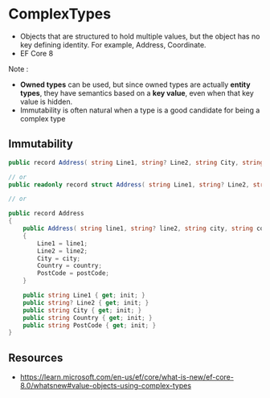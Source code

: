 # ComplexTypes

- Objects that are structured to hold multiple values, but the object has no key defining identity. For example, Address, Coordinate.
- EF Core 8


Note :

- **Owned types** can be used, but since owned types are actually **entity types**, they have semantics based on a **key value**, even when that key value is hidden.
- Immutability is often natural when a type is a good candidate for being a complex type





## Immutability
``` csharp
public record Address( string Line1, string? Line2, string City, string Country, string PostCode )

// or
public readonly record struct Address( string Line1, string? Line2, string City, string Country, string PostCode );

// or

public record Address
{
    public Address( string line1, string? line2, string city, string country, string postCode )
    {
        Line1 = line1;
        Line2 = line2;
        City = city;
        Country = country;
        PostCode = postCode;
    }

    public string Line1 { get; init; }
    public string? Line2 { get; init; }
    public string City { get; init; }
    public string Country { get; init; }
    public string PostCode { get; init; }
}
```


## Resources
- https://learn.microsoft.com/en-us/ef/core/what-is-new/ef-core-8.0/whatsnew#value-objects-using-complex-types
